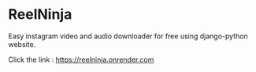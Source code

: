 # ReelNinja
Easy instagram video and audio downloader for free using django-python website.


Click the link : https://reelninja.onrender.com

